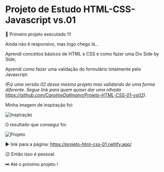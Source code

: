 # Projeto de Estudo HTML-CSS-Javascript vs.01

:star_struck: Primeiro projeto executado !!!

Ainda não é responsivo, mas logo chego lá...

Aprendi conceitos básicos de HTML e CSS e como fazer uma Div Side by Side;

Aprendi como fazer uma validação do formulário totalmente pelo Javascript.

*(Fiz uma versão 02 desse mesmo projeto mas validando de uma forma diferente. Segue link para quem quiser dar uma olhada https://github.com/CarolineDallmann/Projeto-HTML-CSS-01-vs02).*

Minha imagem de inspiração foi:

![Inspiração](https://user-images.githubusercontent.com/88031968/144724708-a80bc59d-8d5f-4ab8-923d-94291421c544.png)

O resultado que consegui foi:

![Projeto](https://user-images.githubusercontent.com/88031968/144724885-1d8deac4-4517-4d07-9c6e-a19a69baaf1c.jpg)

:arrow_forward: link para a página: https://projeto-html-css-01.netlify.app/

:wink: Então isso é pessoal.

:next_track_button: Até o próximo projeto !
